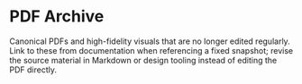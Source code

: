 # PDF Archive

Canonical PDFs and high-fidelity visuals that are no longer edited regularly. Link to these from documentation when referencing a fixed snapshot; revise the source material in Markdown or design tooling instead of editing the PDF directly.
